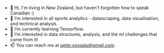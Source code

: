 - 👋 Hi, I'm living in New Zealand, but haven't forgotten how to speak Canadian :) 
- 👀 I’m interested in all sports analytics - datascraping, data visualisation, and technical analysis. 
- 🌱 I’m currently learning Tensorflow.
- 💞️ I’m interested in data structures, analysis, and the ml challenges that come from it! 
- 📫 You can reach me at peter.soosalu@gmail.com.

<!---
SailorSoos/SailorSoos is a ✨ special ✨ repository because its `README.md` (this file) appears on your GitHub profile.
You can click the Preview link to take a look at your changes.
--->
